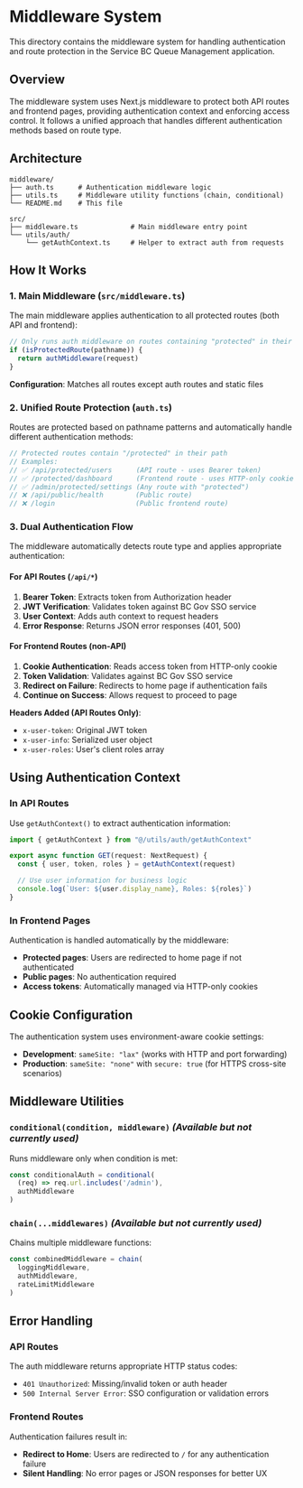 # Middleware System

This directory contains the middleware system for handling authentication and route protection in the Service BC Queue Management application.

## Overview

The middleware system uses Next.js middleware to protect both API routes and frontend pages, providing authentication context and enforcing access control. It follows a unified approach that handles different authentication methods based on route type.

## Architecture

```
middleware/
├── auth.ts      # Authentication middleware logic
├── utils.ts     # Middleware utility functions (chain, conditional)
└── README.md    # This file

src/
├── middleware.ts             # Main middleware entry point
└── utils/auth/
    └── getAuthContext.ts     # Helper to extract auth from requests
```

## How It Works

### 1. Main Middleware (`src/middleware.ts`)

The main middleware applies authentication to all protected routes (both API and frontend):

```typescript
// Only runs auth middleware on routes containing "protected" in their path
if (isProtectedRoute(pathname)) {
  return authMiddleware(request)
}
```

**Configuration**: Matches all routes except auth routes and static files

### 2. Unified Route Protection (`auth.ts`)

Routes are protected based on pathname patterns and automatically handle different authentication methods:

```typescript
// Protected routes contain "/protected" in their path
// Examples:
// ✅ /api/protected/users      (API route - uses Bearer token)
// ✅ /protected/dashboard      (Frontend route - uses HTTP-only cookies)
// ✅ /admin/protected/settings (Any route with "protected")
// ❌ /api/public/health        (Public route)
// ❌ /login                    (Public frontend route)
```

### 3. Dual Authentication Flow

The middleware automatically detects route type and applies appropriate authentication:

#### For API Routes (`/api/*`)
1. **Bearer Token**: Extracts token from Authorization header
2. **JWT Verification**: Validates token against BC Gov SSO service
3. **User Context**: Adds auth context to request headers
4. **Error Response**: Returns JSON error responses (401, 500)

#### For Frontend Routes (non-API)
1. **Cookie Authentication**: Reads access token from HTTP-only cookie
2. **Token Validation**: Validates against BC Gov SSO service
3. **Redirect on Failure**: Redirects to home page if authentication fails
4. **Continue on Success**: Allows request to proceed to page

**Headers Added (API Routes Only)**:
- `x-user-token`: Original JWT token
- `x-user-info`: Serialized user object
- `x-user-roles`: User's client roles array

## Using Authentication Context

### In API Routes

Use `getAuthContext()` to extract authentication information:

```typescript
import { getAuthContext } from "@/utils/auth/getAuthContext"

export async function GET(request: NextRequest) {
  const { user, token, roles } = getAuthContext(request)

  // Use user information for business logic
  console.log(`User: ${user.display_name}, Roles: ${roles}`)
}
```

### In Frontend Pages

Authentication is handled automatically by the middleware:
- **Protected pages**: Users are redirected to home page if not authenticated
- **Public pages**: No authentication required
- **Access tokens**: Automatically managed via HTTP-only cookies

## Cookie Configuration

The authentication system uses environment-aware cookie settings:

- **Development**: `sameSite: "lax"` (works with HTTP and port forwarding)
- **Production**: `sameSite: "none"` with `secure: true` (for HTTPS cross-site scenarios)

## Middleware Utilities

### `conditional(condition, middleware)` *(Available but not currently used)*

Runs middleware only when condition is met:

```typescript
const conditionalAuth = conditional(
  (req) => req.url.includes('/admin'),
  authMiddleware
)
```

### `chain(...middlewares)` *(Available but not currently used)*

Chains multiple middleware functions:

```typescript
const combinedMiddleware = chain(
  loggingMiddleware,
  authMiddleware,
  rateLimitMiddleware
)
```

## Error Handling

### API Routes
The auth middleware returns appropriate HTTP status codes:

- `401 Unauthorized`: Missing/invalid token or auth header
- `500 Internal Server Error`: SSO configuration or validation errors

### Frontend Routes
Authentication failures result in:

- **Redirect to Home**: Users are redirected to `/` for any authentication failure
- **Silent Handling**: No error pages or JSON responses for better UX
